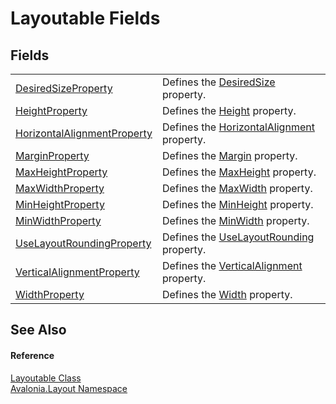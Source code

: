 # Layoutable Fields




## Fields
<table>
<tr>
<td><a href="F_Avalonia_Layout_Layoutable_DesiredSizeProperty">DesiredSizeProperty</a></td>
<td>Defines the <a href="P_Avalonia_Layout_Layoutable_DesiredSize">DesiredSize</a> property.</td>
</tr>
<tr>
<td><a href="F_Avalonia_Layout_Layoutable_HeightProperty">HeightProperty</a></td>
<td>Defines the <a href="P_Avalonia_Layout_Layoutable_Height">Height</a> property.</td>
</tr>
<tr>
<td><a href="F_Avalonia_Layout_Layoutable_HorizontalAlignmentProperty">HorizontalAlignmentProperty</a></td>
<td>Defines the <a href="P_Avalonia_Layout_Layoutable_HorizontalAlignment">HorizontalAlignment</a> property.</td>
</tr>
<tr>
<td><a href="F_Avalonia_Layout_Layoutable_MarginProperty">MarginProperty</a></td>
<td>Defines the <a href="P_Avalonia_Layout_Layoutable_Margin">Margin</a> property.</td>
</tr>
<tr>
<td><a href="F_Avalonia_Layout_Layoutable_MaxHeightProperty">MaxHeightProperty</a></td>
<td>Defines the <a href="P_Avalonia_Layout_Layoutable_MaxHeight">MaxHeight</a> property.</td>
</tr>
<tr>
<td><a href="F_Avalonia_Layout_Layoutable_MaxWidthProperty">MaxWidthProperty</a></td>
<td>Defines the <a href="P_Avalonia_Layout_Layoutable_MaxWidth">MaxWidth</a> property.</td>
</tr>
<tr>
<td><a href="F_Avalonia_Layout_Layoutable_MinHeightProperty">MinHeightProperty</a></td>
<td>Defines the <a href="P_Avalonia_Layout_Layoutable_MinHeight">MinHeight</a> property.</td>
</tr>
<tr>
<td><a href="F_Avalonia_Layout_Layoutable_MinWidthProperty">MinWidthProperty</a></td>
<td>Defines the <a href="P_Avalonia_Layout_Layoutable_MinWidth">MinWidth</a> property.</td>
</tr>
<tr>
<td><a href="F_Avalonia_Layout_Layoutable_UseLayoutRoundingProperty">UseLayoutRoundingProperty</a></td>
<td>Defines the <a href="P_Avalonia_Layout_Layoutable_UseLayoutRounding">UseLayoutRounding</a> property.</td>
</tr>
<tr>
<td><a href="F_Avalonia_Layout_Layoutable_VerticalAlignmentProperty">VerticalAlignmentProperty</a></td>
<td>Defines the <a href="P_Avalonia_Layout_Layoutable_VerticalAlignment">VerticalAlignment</a> property.</td>
</tr>
<tr>
<td><a href="F_Avalonia_Layout_Layoutable_WidthProperty">WidthProperty</a></td>
<td>Defines the <a href="P_Avalonia_Layout_Layoutable_Width">Width</a> property.</td>
</tr>
</table>

## See Also


#### Reference
<a href="T_Avalonia_Layout_Layoutable">Layoutable Class</a>  
<a href="N_Avalonia_Layout">Avalonia.Layout Namespace</a>  

